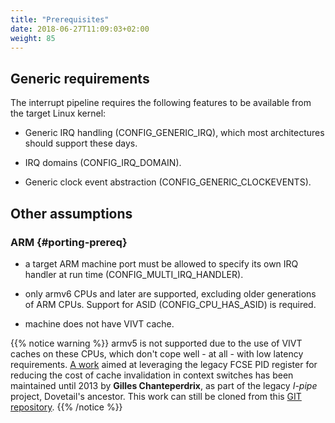 ```yaml
---
title: "Prerequisites"
date: 2018-06-27T11:09:03+02:00
weight: 85
---
```


## Generic requirements

The interrupt pipeline requires the following features to be available
from the target Linux kernel:

- Generic IRQ handling (CONFIG_GENERIC_IRQ), which most architectures
  should support these days.

- IRQ domains (CONFIG_IRQ_DOMAIN).

- Generic clock event abstraction (CONFIG_GENERIC_CLOCKEVENTS).

## Other assumptions

### ARM {#porting-prereq}

- a target ARM machine port must be allowed to specify its own IRQ
  handler at run time (CONFIG_MULTI_IRQ_HANDLER).

- only armv6 CPUs and later are supported, excluding older generations
  of ARM CPUs. Support for ASID (CONFIG_CPU_HAS_ASID) is required.

- machine does not have VIVT cache.

{{% notice warning %}}
armv5 is not supported due to the use of VIVT caches on these
CPUs, which don't cope well - at all - with low latency requirements. [A
work](https://static.lwn.net/images/conf/rtlws11/papers/proc/p01.pdf)
aimed at leveraging the legacy FCSE PID register for reducing the cost
of cache invalidation in context switches has been maintained until
2013 by **Gilles Chanteperdrix**, as part of the legacy *I-pipe* project, Dovetail's ancestor.
This work can still be cloned from this [GIT repository](git://archive.xenomai.org/ipipe-gch.git).
{{% /notice %}}
